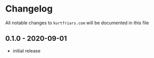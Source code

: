 # Changelog

All notable changes to `kurtfriars.com` will be documented in this file

## 0.1.0 - 2020-09-01

- initial release